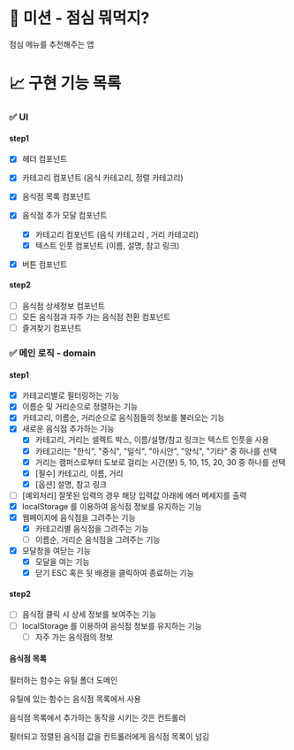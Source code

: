 # 🚀 미션 - 점심 뭐먹지?

점심 메뉴를 추천해주는 앱

# 📈 구현 기능 목록

### ✅ UI

#### step1

- [x] 헤더 컴포넌트
- [x] 카테고리 컴포넌트 (음식 카테고리, 정렬 카테고리)
- [x] 음식점 목록 컴포넌트
- [x] 음식점 추가 모달 컴포넌트

  - [x] 카테고리 컴포넌트 (음식 카테고리 , 거리 카테고리)
  - [x] 텍스트 인풋 컴포넌트 (이름, 설명, 참고 링크)

- [x] 버튼 컴포넌트

#### step2

- [ ] 음식점 상세정보 컴포넌트
- [ ] 모든 음식점과 자주 가는 음식점 전환 컴포넌트
- [ ] 즐겨찾기 컴포넌트

### ✅ 메인 로직 - domain

#### step1

- [x] 카테고리별로 필터링하는 기능
- [x] 이름순 및 거리순으로 정렬하는 기능
- [x] 카테고리, 이름순, 거리순으로 음식점들의 정보를 불러오는 기능
- [x] 새로운 음식점 추가하는 기능
  - [x] 카테고리, 거리는 셀렉트 박스, 이름/설명/참고 링크는 텍스트 인풋을 사용
  - [x] 카테고리는 "한식", "중식", "일식", "아시안", "양식", "기타" 중 하나를 선택
  - [x] 거리는 캠퍼스로부터 도보로 걸리는 시간(분) 5, 10, 15, 20, 30 중 하나를 선택
  - [x] [필수] 카테고리, 이름, 거리
  - [x] [옵션] 설명, 참고 링크
- [ ] [예외처리] 잘못된 입력의 경우 해당 입력값 아래에 에러 메세지를 출력
- [x] localStorage 를 이용하여 음식점 정보를 유지하는 기능
- [x] 웹페이지에 음식점을 그려주는 기능
  - [x] 카테고리별 음식점을 그려주는 기능
  - [ ] 이름순, 거리순 음식점을 그려주는 기능
- [x] 모달창을 여닫는 기능
  - [x] 모달을 여는 기능
  - [x] 닫기 ESC 혹은 뒷 배경을 클릭하여 종료하는 기능

#### step2

- [ ] 음식점 클릭 시 상세 정보를 보여주는 기능
- [ ] localStorage 를 이용하여 음식점 정보를 유지하는 기능
  - [ ] 자주 가는 음식점의 정보

#### 음식점 목록

필터하는 함수는 유틸 폴더 도메인

유틸에 있는 함수는 음식점 목록에서 사용

음식점 목록에서 추가하는 동작을 시키는 것은 컨트롤러

필터되고 정렬된 음식점 값을 컨트롤러에게 음식점 목록이 넘김
